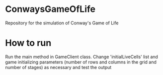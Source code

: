 # ConwaysGameOfLife
Repository for the simulation of Conway's Game of Life

# How to run
Run the main method in GameClient class. 
Change 'initialLiveCells' list and game initializing parameters (number of rows and columns in the grid and number of stages) as necessary and test the output
